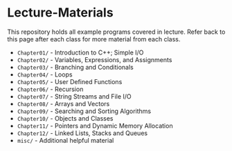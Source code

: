 # Lecture-Materials
This repository holds all example programs covered in lecture. Refer back to this page after each class for more material from each class.

- `Chapter01/` - Introduction to C++; Simple I/O
- `Chapter02/` - Variables, Expressions, and Assignments
- `Chapter03/` - Branching and Conditionals
- `Chapter04/` - Loops
- `Chapter05/` - User Defined Functions
- `Chapter06/` - Recursion
- `Chapter07/` - String Streams and File I/O
- `Chapter08/` - Arrays and Vectors
- `Chapter09/` - Searching and Sorting Algorithms
- `Chapter10/` - Objects and Classes
- `Chapter11/` - Pointers and Dynamic Memory Allocation
- `Chapter12/` - Linked Lists, Stacks and Queues
- `misc/` - Additional helpful material